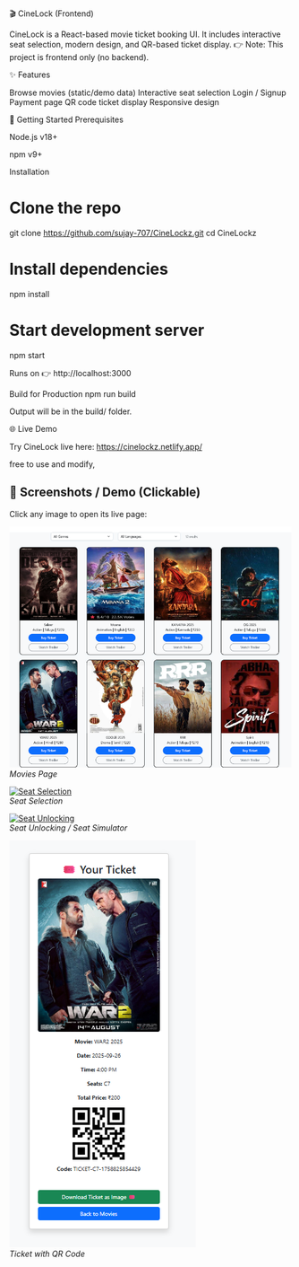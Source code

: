 🎬 CineLock (Frontend)

CineLock is a React-based movie ticket booking UI.
It includes interactive seat selection, modern design, and QR-based ticket display.
👉 Note: This project is frontend only (no backend).

✨ Features

Browse movies (static/demo data)
Interactive seat selection
Login / Signup
Payment page
QR code ticket display
Responsive design

🚀 Getting Started
Prerequisites

Node.js v18+

npm v9+

Installation

# Clone the repo

git clone https://github.com/sujay-707/CineLockz.git
cd CineLockz

# Install dependencies

npm install

# Start development server

npm start

Runs on 👉 http://localhost:3000

Build for Production
npm run build

Output will be in the build/ folder.

🌐 Live Demo

Try CineLock live here:
https://cinelockz.netlify.app/

free to use and modify,


## 📸 Screenshots / Demo (Clickable)
Click any image to open its live page:

[![Movies Page](./screenshots/front-page.png)](https://cinelockz.netlify.app/movies)  
*Movies Page*  

[![Seat Selection](./screenshots/seat-layout.png)](https://cinelockz.netlify.app/seat-selection)  
*Seat Selection*  

[![Seat Unlocking](./screenshots/seat-simulator.png)](https://cinelockz.netlify.app/unlock-seat)  
*Seat Unlocking / Seat Simulator*  

[![Ticket QR](./screenshots/ticket.png)](https://cinelockz.netlify.app/ticket)  
*Ticket with QR Code*
